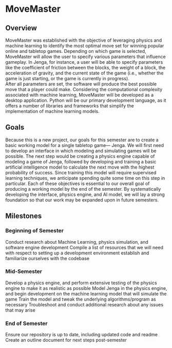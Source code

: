 # MoveMaster 


## Overview
MoveMaster was established with the objective of leveraging physics and machine learning to identify the most optimal move set for winning popular online and tabletop games. 
Depending on which game is selected, MoveMaster will allow the user to specify various parameters that influence gameplay. 
In Jenga, for instance, a user will be able to specify parameters like the coefficient of friction between the blocks, the weight of a block, the acceleration of gravity, and the current state of the game (i.e., whether the game is just starting, or the game is currently in progress).  
After all parameters are set, the software will produce the best possible move that a player could make. 
Considering the computational complexity associated with machine learning, MoveMaster will be developed as a desktop application. Python will be our primary development language, as it offers a number of libraries and frameworks that simplify the implementation of machine learning models.


## Goals
Because this is a new project, our goals for this semester are to create a basic working model for a single tabletop game— Jenga. 
We will first need to develop an interface in which modeling and simulating games will be possible. 
The next step would be creating a physics engine capable of modeling a game of Jenga, followed by developing and training a basic artificial intelligence model to calculate the next move with the highest probability of success. 
Since training this model will require supervised learning techniques, we anticipate spending quite some time on this step in particular.
Each of these objectives is essential to our overall goal of producing a working model by the end of the semester. By systematically developing the interface, physics engine, and AI model, we will lay a strong foundation so that our work may be expanded upon in future semesters.


## Milestones
### Beginning of Semester
Conduct research about Machine Learning, physics simulation, and software engine development
Compile a list of resources that we will need with respect to setting up a development environment
establish and familiarize ourselves with the codebase
### Mid-Semester
Develop a physics engine, and perform extensive testing of the physics engine to make it as realistic as possible
Model Jenga in the physics engine, and begin development on the machine learning model that will simulate the game
Train the model and tweak the underlying algorithms/program as necessary
Troubleshoot and conduct additional research about any issues that may arise
### End of Semester
Ensure our repository is up to date, including updated code and readme
Create an outline document for next steps post-semester
